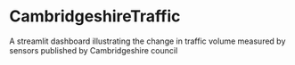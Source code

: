 # CambridgeshireTraffic
A streamlit dashboard illustrating the change in traffic volume measured by sensors published by Cambridgeshire council
